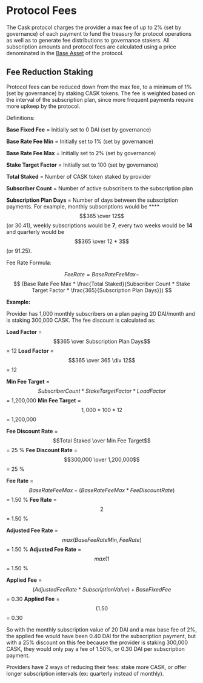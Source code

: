 # Protocol Fees

The Cask protocol charges the provider a max fee of up to 2% (set by governance) of each payment to fund the treasury for protocol operations as well as to generate fee distributions to governance stakers. All subscription amounts and protocol fees are calculated using a price denominated in the [Base Asset](protocol-operation.md#base-asset) of the protocol.

## Fee Reduction Staking <a href="#_8kzti3jffff" id="_8kzti3jffff"></a>

Protocol fees can be reduced down from the max fee, to a minimum of 1% (set by governance) by staking CASK tokens. The fee is weighted based on the interval of the subscription plan, since more frequent payments require more upkeep by the protocol.

Definitions:

**Base Fixed Fee** = Initially set to 0 DAI (set by governance)

**Base Rate Fee Min** = Initially set to 1% (set by governance)

**Base Rate Fee Max** = Initially set to 2% (set by governance)

**Stake Target Factor** = Initially set to 100 (set by governance)

**Total Staked** = Number of CASK token staked by provider

**Subscriber Count** = Number of active subscribers to the subscription plan

**Subscription Plan Days** = Number of days between the subscription payments. For example, monthly subscriptions would be **** $$365 \over 12$$(or 30.41), weekly subscriptions would be **7**, every two weeks would be **14** and quarterly would be $$365 \over 12 * 3$$(or 91.25).

Fee Rate Formula:

$$
Fee Rate = Base Rate Fee Max -
$$
$$
(Base Rate Fee Max * \frac{Total Staked}{Subscriber Count * Stake Target Factor * \frac{365}{Subscription Plan Days}})
$$

**Example:**

Provider has 1,000 monthly subscribers on a plan paying 20 DAI/month and is staking 300,000 CASK. The fee discount is calculated as:

**Load Factor** = $$365 \over Subscription Plan Days$$= 12
**Load Factor** = $$365 \over 365 \div 12$$= 12

**Min Fee Target** = $$Subscriber Count * Stake Target Factor * Load Factor$$= 1,200,000
**Min Fee Target** = $$1,000 * 100 * 12$$= 1,200,000

**Fee Discount Rate** = $$Total Staked \over Min Fee Target$$= 25 %
**Fee Discount Rate** = $$300,000 \over 1,200,000$$= 25 %

**Fee Rate** =$$Base Rate Fee Max - (Base Rate Fee Max * Fee Discount Rate)$$= 1.50 %
**Fee Rate** =$$2 % - (2 % * 25 %)$$= 1.50 %

**Adjusted Fee Rate** = $$max(Base Fee Rate Min, Fee Rate)$$= 1.50 %
**Adjusted Fee Rate** = $$max(1 %, 1.50 %)$$= 1.50 %

**Applied Fee** = $$(Adjusted Fee Rate * Subscription Value) + Base Fixed Fee$$= 0.30
**Applied Fee** = $$(1.50 % * 20 DAI) + 0$$= 0.30

So with the monthly subscription value of 20 DAI and a max base fee of 2%, the applied fee would have been 0.40 DAI for the subscription payment, but with a 25% discount on this fee because the provider is staking 300,000 CASK, they would only pay a fee of 1.50%, or 0.30 DAI per subscription payment.

Providers have 2 ways of reducing their fees: stake more CASK, or offer longer subscription intervals (ex: quarterly instead of monthly).
